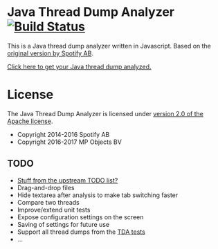 # Java Thread Dump Analyzer [![Build Status](https://travis-ci.org/mpobjects/threaddump-analyzer.svg?branch=master)](https://travis-ci.org/mpobjects/threaddump-analyzer)

This is a Java thread dump analyzer written in Javascript. Based on the 
[original version by Spotify AB](https://github.com/spotify/threaddump-analyzer).

[Click here to get your Java thread dump analyzed.](https://mpobjects.github.io/threaddump-analyzer/)

# License

The Java Thread Dump Analyzer is licensed under [version 2.0 of the Apache license](http://www.apache.org/licenses/LICENSE-2.0.html).

* Copyright 2014-2016 Spotify AB
* Copyright 2016-2017 MP Objects BV

## TODO

* [Stuff from the upstream TODO list?](https://github.com/spotify/threaddump-analyzer/blob/gh-pages/README.md)
* Drag-and-drop files
* Hide textarea after analysis to make tab switching faster
* Compare two threads
* Improve/extend unit tests
* Expose configuration settings on the screen
* Saving of settings for future use
* Support all thread dumps from the [TDA tests](https://github.com/irockel/tda/tree/master/tda/test/none) 
* ...

